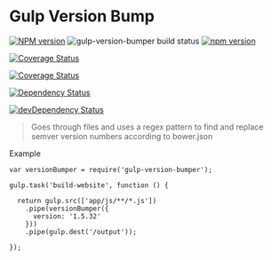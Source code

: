 Gulp Version Bump
====================
[![NPM version](https://img.shields.io/npm/v/jshint.svg?style=flat)](https://www.npmjs.com/package/gulp-version-bumper)
![gulp-version-bumper build status](https://travis-ci.org/crivas/gulp-version-bumper.svg?branch=master)
[![npm version](https://badge.fury.io/js/gulp-version-bumper.svg)](http://badge.fury.io/js/gulp-version-bumper)

[![Coverage Status](https://coveralls.io/repos/crivas/gulp-version-bumper/badge.svg?branch=master&service=github)](https://coveralls.io/github/crivas/gulp-version-bumper?branch=master)

[![Coverage Status](https://img.shields.io/coveralls/crivas/gulp-version-bumper.svg?style=flat)](https://coveralls.io/r/crivas/gulp-version-bumper?branch=master)

[![Dependency Status](https://img.shields.io/david/crivas/gulp-version-bumper.svg?style=flat)](https://david-dm.org/crivas/gulp-version-bumper)

[![devDependency Status](https://img.shields.io/david/dev/crivas/gulp-version-bumper.svg?style=flat)](https://david-dm.org/crivas/gulp-version-bumper#info=devDependencies)




> Goes through files and uses a regex pattern to find and replace semver version numbers according to bower.json

Example

```js
var versionBumper = require('gulp-version-bumper');

gulp.task('build-website', function () {

  return gulp.src(['app/js/**/*.js'])
    .pipe(versionBumper({
      version: '1.5.32'
    }))
    .pipe(gulp.dest('/output'));

});
```
